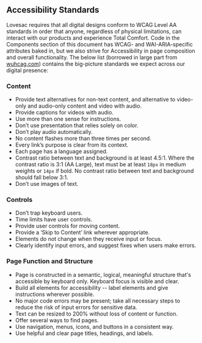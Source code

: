 ## Accessibility Standards

Lovesac requires that all digital designs conform to WCAG Level AA standards in order that anyone, regardless of physical limitations, can interact with our products and experience Total Comfort. Code in the Components section of this document has WCAG- and WAI-ARIA-specific attributes baked in, but we also strive for Accessibility in page composition and overall functionality. The below list (borrowed in large part from [wuhcag.com](https://www.wuhcag.com/wcag-checklist/)) contains the big-picture standards we expect across our digital presence:



### Content
* Provide text alternatives for non-text content, and alternative to video-only and audio-only content and video with audio.
*	Provide captions for videos with audio.
*	Use more than one sense for instructions.
*	Don’t use presentation that relies solely on color.
*	Don’t play audio automatically.
*	No content flashes more than three times per second.
*	Every link’s purpose is clear from its context.
*	Each page has a language assigned.
*	Contrast ratio between text and background is at least 4.5:1. Where the contrast ratio is 3:1 (AA Large), text must be at least `18px` in medium weights or `14px` if bold. No contrast ratio between text and background should fall below 3:1.
*	Don’t use images of text.

### Controls
*	Don’t trap keyboard users.
*	Time limits have user controls.
*	Provide user controls for moving content.
*	Provide a ‘Skip to Content’ link wherever appropriate.
*	Elements do not change when they receive input or focus.
*	Clearly identify input errors, and suggest fixes when users make errors.

### Page Function and Structure
* Page is constructed in a semantic, logical, meaningful structure that's accessible by keyboard only. Keyboard focus is visible and clear.
*	Build all elements for accessibility -- label elements and give instructions wherever possible.
*	No major code errors may be present; take all necessary steps to reduce the risk of input errors for sensitive data.
* Text can be resized to 200% without loss of content or function.
*	Offer several ways to find pages.
*	Use navigation, menus, icons, and buttons in a consistent way.
*	Use helpful and clear page titles, headings, and labels.
